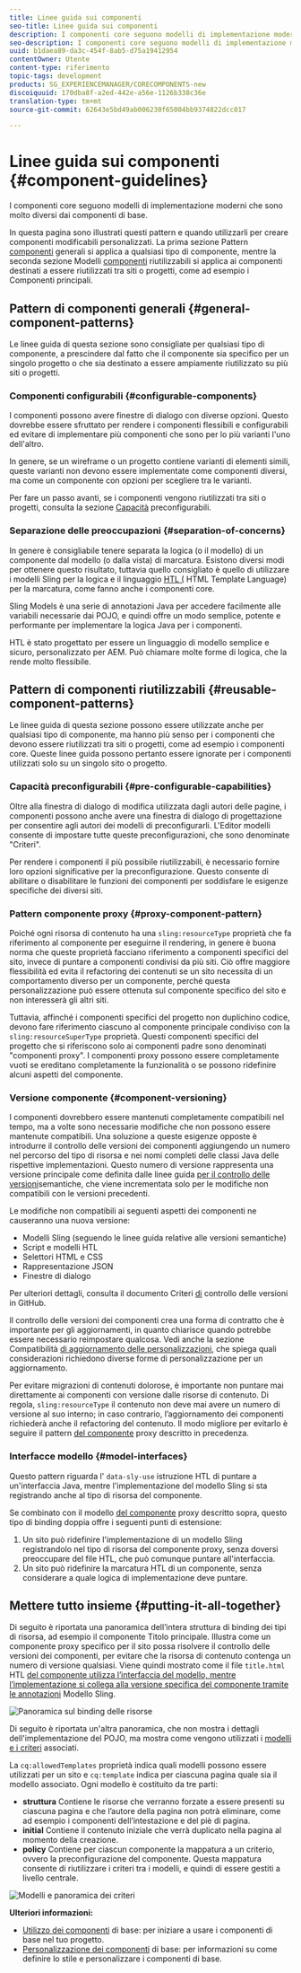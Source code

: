 ```yaml
---
title: Linee guida sui componenti
seo-title: Linee guida sui componenti
description: I componenti core seguono modelli di implementazione moderni che sono molto diversi dai componenti di base.
seo-description: I componenti core seguono modelli di implementazione moderni che sono molto diversi dai componenti di base.
uuid: b1daea89-da3c-454f-8ab5-d75a19412954
contentOwner: Utente
content-type: riferimento
topic-tags: development
products: SG_EXPERIENCEMANAGER/CORECOMPONENTS-new
discoiquuid: 170dba8f-a2ed-442e-a56e-1126b338c36e
translation-type: tm+mt
source-git-commit: 62643e5bd49ab006230f65004bb9374822dcc017

---
```



# Linee guida sui componenti {#component-guidelines}

I componenti [](developing.md) core seguono modelli di implementazione moderni che sono molto diversi dai componenti di base.

In questa pagina sono illustrati questi pattern e quando utilizzarli per creare componenti modificabili personalizzati. La prima sezione Pattern [componenti](guidelines.md) generali si applica a qualsiasi tipo di componente, mentre la seconda sezione Modelli [componenti](guidelines.md) riutilizzabili si applica ai componenti destinati a essere riutilizzati tra siti o progetti, come ad esempio i Componenti principali.

## Pattern di componenti generali {#general-component-patterns}

Le linee guida di questa sezione sono consigliate per qualsiasi tipo di componente, a prescindere dal fatto che il componente sia specifico per un singolo progetto o che sia destinato a essere ampiamente riutilizzato su più siti o progetti.

### Componenti configurabili {#configurable-components}

I componenti possono avere finestre di dialogo con diverse opzioni. Questo dovrebbe essere sfruttato per rendere i componenti flessibili e configurabili ed evitare di implementare più componenti che sono per lo più varianti l'uno dell'altro.

In genere, se un wireframe o un progetto contiene varianti di elementi simili, queste varianti non devono essere implementate come componenti diversi, ma come un componente con opzioni per scegliere tra le varianti.

Per fare un passo avanti, se i componenti vengono riutilizzati tra siti o progetti, consulta la sezione [Capacità](#pre-configurable-capabilities) preconfigurabili.

### Separazione delle preoccupazioni {#separation-of-concerns}

In genere è consigliabile tenere separata la logica (o il modello) di un componente dal modello (o dalla vista) di marcatura. Esistono diversi modi per ottenere questo risultato, tuttavia quello consigliato è quello di utilizzare i modelli [](https://sling.apache.org/documentation/bundles/models.html) Sling per la logica e il linguaggio [HTL (](https://helpx.adobe.com/experience-manager/htl/using/overview.html) HTML Template Language) per la marcatura, come fanno anche i componenti core.

Sling Models è una serie di annotazioni Java per accedere facilmente alle variabili necessarie dai POJO, e quindi offre un modo semplice, potente e performante per implementare la logica Java per i componenti.

HTL è stato progettato per essere un linguaggio di modello semplice e sicuro, personalizzato per AEM. Può chiamare molte forme di logica, che la rende molto flessibile.

## Pattern di componenti riutilizzabili {#reusable-component-patterns}

Le linee guida di questa sezione possono essere utilizzate anche per qualsiasi tipo di componente, ma hanno più senso per i componenti che devono essere riutilizzati tra siti o progetti, come ad esempio i componenti core. Queste linee guida possono pertanto essere ignorate per i componenti utilizzati solo su un singolo sito o progetto.

### Capacità preconfigurabili {#pre-configurable-capabilities}

Oltre alla finestra di dialogo di modifica utilizzata dagli autori delle pagine, i componenti possono anche avere una finestra di dialogo di progettazione per consentire agli autori dei modelli di preconfigurarli. L'Editor [](https://helpx.adobe.com/experience-manager/6-5/sites/authoring/using/templates.html) modelli consente di impostare tutte queste preconfigurazioni, che sono denominate "Criteri".

Per rendere i componenti il più possibile riutilizzabili, è necessario fornire loro opzioni significative per la preconfigurazione. Questo consente di abilitare o disabilitare le funzioni dei componenti per soddisfare le esigenze specifiche dei diversi siti.

<!-- 

Comment Type: annotation
Last Modified By: ims-author-CE1E2CE451D1F0680A490D45@AdobeID
Last Modified Date: 2017-04-17T17:49:04.584-0400

Unclear how I can add my own capability toggle (for example, if i extend a component and want to toggle that extended functionality ... )

 -->

### Pattern componente proxy {#proxy-component-pattern}

Poiché ogni risorsa di contenuto ha una `sling:resourceType` proprietà che fa riferimento al componente per eseguirne il rendering, in genere è buona norma che queste proprietà facciano riferimento a componenti specifici del sito, invece di puntare a componenti condivisi da più siti. Ciò offre maggiore flessibilità ed evita il refactoring dei contenuti se un sito necessita di un comportamento diverso per un componente, perché questa personalizzazione può essere ottenuta sul componente specifico del sito e non interesserà gli altri siti.

Tuttavia, affinché i componenti specifici del progetto non duplichino codice, devono fare riferimento ciascuno al componente principale condiviso con la `sling:resourceSuperType` proprietà. Questi componenti specifici del progetto che si riferiscono solo ai componenti padre sono denominati "componenti proxy". I componenti proxy possono essere completamente vuoti se ereditano completamente la funzionalità o se possono ridefinire alcuni aspetti del componente.

### Versione componente {#component-versioning}

I componenti dovrebbero essere mantenuti completamente compatibili nel tempo, ma a volte sono necessarie modifiche che non possono essere mantenute compatibili. Una soluzione a queste esigenze opposte è introdurre il controllo delle versioni dei componenti aggiungendo un numero nel percorso del tipo di risorsa e nei nomi completi delle classi Java delle rispettive implementazioni. Questo numero di versione rappresenta una versione principale come definita dalle linee guida [per il controllo delle versioni](https://semver.org/)semantiche, che viene incrementata solo per le modifiche non compatibili con le versioni precedenti.

Le modifiche non compatibili ai seguenti aspetti dei componenti ne causeranno una nuova versione:

* Modelli Sling (seguendo le linee guida relative alle versioni semantiche)
* Script e modelli HTL
* Selettori HTML e CSS
* Rappresentazione JSON
* Finestre di dialogo

Per ulteriori dettagli, consulta il documento Criteri [di](https://github.com/adobe/aem-core-wcm-components/wiki/Versioning-Policies) controllo delle versioni in GitHub.

Il controllo delle versioni dei componenti crea una forma di contratto che è importante per gli aggiornamenti, in quanto chiarisce quando potrebbe essere necessario reimpostare qualcosa. Vedi anche la sezione Compatibilità [di aggiornamento delle personalizzazioni](customizing.md#upgrade-compatibility-of-customizations), che spiega quali considerazioni richiedono diverse forme di personalizzazione per un aggiornamento.

Per evitare migrazioni di contenuti dolorose, è importante non puntare mai direttamente ai componenti con versione dalle risorse di contenuto. Di regola, `sling:resourceType` il contenuto non deve mai avere un numero di versione al suo interno; in caso contrario, l’aggiornamento dei componenti richiederà anche il refactoring del contenuto. Il modo migliore per evitarlo è seguire il pattern [del componente](#proxy-component-pattern) proxy descritto in precedenza.

### Interfacce modello {#model-interfaces}

Questo pattern riguarda l' `data-sly-use` istruzione HTL di puntare a un'interfaccia Java, mentre l'implementazione del modello Sling si sta registrando anche al tipo di risorsa del componente.

Se combinato con il modello [del componente](#proxy-component-pattern) proxy descritto sopra, questo tipo di binding doppia offre i seguenti punti di estensione:

1. Un sito può ridefinire l'implementazione di un modello Sling registrandolo nel tipo di risorsa del componente proxy, senza doversi preoccupare del file HTL, che può comunque puntare all'interfaccia.
1. Un sito può ridefinire la marcatura HTL di un componente, senza considerare a quale logica di implementazione deve puntare.

## Mettere tutto insieme {#putting-it-all-together}

Di seguito è riportata una panoramica dell’intera struttura di binding dei tipi di risorsa, ad esempio il componente Titolo principale. Illustra come un componente proxy specifico per il sito possa risolvere il controllo delle versioni dei componenti, per evitare che la risorsa di contenuto contenga un numero di versione qualsiasi. Viene quindi mostrato come il file `title.html` HTL [del componente utilizza l’interfaccia del modello, mentre l’implementazione si collega alla versione specifica del componente tramite le annotazioni](https://helpx.adobe.com/experience-manager/htl/using/overview.html) Modello [](https://sling.apache.org/documentation/bundles/models.html) Sling.

![Panoramica sul binding delle risorse](assets/chlimage_1-32.png)

Di seguito è riportata un'altra panoramica, che non mostra i dettagli dell'implementazione del POJO, ma mostra come vengono utilizzati i [modelli e i criteri](https://helpx.adobe.com/experience-manager/6-5/sites/developing/using/page-templates-editable.html) associati.

La `cq:allowedTemplates` proprietà indica quali modelli possono essere utilizzati per un sito e `cq:template` indica per ciascuna pagina quale sia il modello associato. Ogni modello è costituito da tre parti:

* **struttura** Contiene le risorse che verranno forzate a essere presenti su ciascuna pagina e che l’autore della pagina non potrà eliminare, come ad esempio i componenti dell’intestazione e del piè di pagina.
* **initial** Contiene il contenuto iniziale che verrà duplicato nella pagina al momento della creazione.
* **policy** Contiene per ciascun componente la mappatura a un criterio, ovvero la preconfigurazione del componente. Questa mappatura consente di riutilizzare i criteri tra i modelli, e quindi di essere gestiti a livello centrale.

![Modelli e panoramica dei criteri](assets/screen_shot_2018-12-07at093102.png)

**Ulteriori informazioni:**

* [Utilizzo dei componenti](using.md) di base: per iniziare a usare i componenti di base nel tuo progetto.
* [Personalizzazione dei componenti](customizing.md) di base: per informazioni su come definire lo stile e personalizzare i componenti di base.
